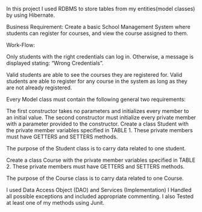 In this project I used RDBMS to store tables from my entities(model classes) by using Hibernate.

Business Requirement:
Create a basic School Management System where students can register for courses, and view the course assigned to them.

Work-Flow:

Only students with the right credentials can log in. Otherwise, a message is displayed stating: “Wrong Credentials”. 

Valid students are able to see the courses they are registered for.
Valid students are able to register for any course in the system as long as they are not already registered.

Every Model class must contain the following general two requirements:

The first constructor takes no parameters and initializes every member to an initial value.
The second constructor must initialize every private member with a parameter provided to the constructor.
Create a class Student with the private member variables specified in TABLE 1. These private members must have GETTERS and SETTERS methods.

The purpose of the Student class is to carry data related to one student.

Create a class Course with the private member variables specified in TABLE 2. These private members must have GETTERS and SETTERS methods.

The purpose of the Course class is to carry data related to one Course.

I used Data Access Object (DAO) and Services (Implementation) 
I Handled all possible exceptions and included appropriate commenting. 
I also Tested at least one of my methods using Junit.


